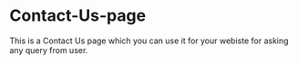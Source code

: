 # Contact-Us-page

This is a Contact Us page which you can use it for your webiste for asking any query from user.
